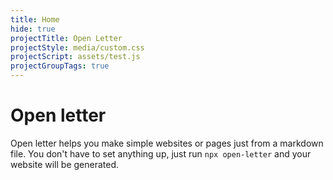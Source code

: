 ```yaml
---
title: Home
hide: true
projectTitle: Open Letter
projectStyle: media/custom.css
projectScript: assets/test.js
projectGroupTags: true
---
```


# Open letter

Open letter helps you make simple websites or pages just from a markdown file. You don't have to set anything up, just run `npx open-letter` and your website will be generated.
